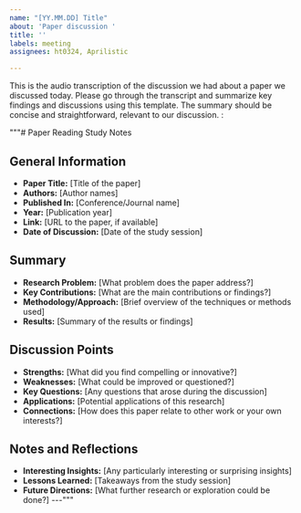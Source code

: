 ```yaml
---
name: "[YY.MM.DD] Title"
about: 'Paper discussion '
title: ''
labels: meeting
assignees: ht0324, Aprilistic

---
```


This is the audio transcription of the discussion we had about a paper we discussed today. Please go through the transcript and summarize key findings and discussions using this template. The summary should be concise and straightforward, relevant to our discussion. :

"""# Paper Reading Study Notes

## General Information
- **Paper Title:** [Title of the paper]
- **Authors:** [Author names]
- **Published In:** [Conference/Journal name]
- **Year:** [Publication year]
- **Link:** [URL to the paper, if available]
- **Date of Discussion:** [Date of the study session]

## Summary
- **Research Problem:** [What problem does the paper address?]
- **Key Contributions:** [What are the main contributions or findings?]
- **Methodology/Approach:** [Brief overview of the techniques or methods used]
- **Results:** [Summary of the results or findings]

## Discussion Points
- **Strengths:** [What did you find compelling or innovative?]
- **Weaknesses:** [What could be improved or questioned?]
- **Key Questions:** [Any questions that arose during the discussion]
- **Applications:** [Potential applications of this research]
- **Connections:** [How does this paper relate to other work or your own interests?]

## Notes and Reflections
- **Interesting Insights:** [Any particularly interesting or surprising insights]
- **Lessons Learned:** [Takeaways from the study session]
- **Future Directions:** [What further research or exploration could be done?]
---"""
